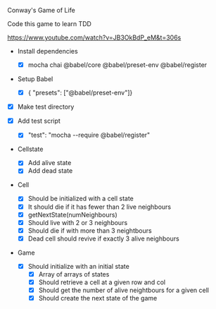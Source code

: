 Conway's Game of Life

Code this game to learn TDD

https://www.youtube.com/watch?v=JB3OkBdP_eM&t=306s

- Install dependencies
  - [x] mocha chai @babel/core @babel/preset-env @babel/register
- Setup Babel

  - [x] { "presets": ["@babel/preset-env"]}

- [x] Make test directory
- [x] Add test script

  - [x] "test": "mocha --require @babel/register"

- Cellstate

  - [x] Add alive state
  - [x] Add dead state

- Cell

  - [x] Should be initialized with a cell state
  - [x] It should die if it has fewer than 2 live neighbours
  - [x] getNextState(numNeighbours)
  - [x] Should live with 2 or 3 neighbours
  - [x] Should die if with more than 3 neightbours
  - [x] Dead cell should revive if exactly 3 alive neighbours

- Game
  - [x] Should initialize with an initial state
    - [x] Array of arrays of states
    - [x] Should retrieve a cell at a given row and col
    - [x] Should get the number of alive neightbours for a given cell
    - [x] Should create the next state of the game
